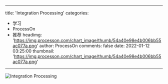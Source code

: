
---
title: 'Integration Processing'
categories: 
 - 学习
 - ProcessOn
 - 推荐
headimg: 'https://img.processon.com/chart_image/thumb/54a40e98e4b006bb55ac077a.png'
author: ProcessOn
comments: false
date: 2022-01-12 03:25:00
thumbnail: 'https://img.processon.com/chart_image/thumb/54a40e98e4b006bb55ac077a.png'
---

<div>   
<img class="thumb" alt="Integration Processing" src="https://img.processon.com/chart_image/thumb/54a40e98e4b006bb55ac077a.png" referrerpolicy="no-referrer">
<p></p>  
</div>
            